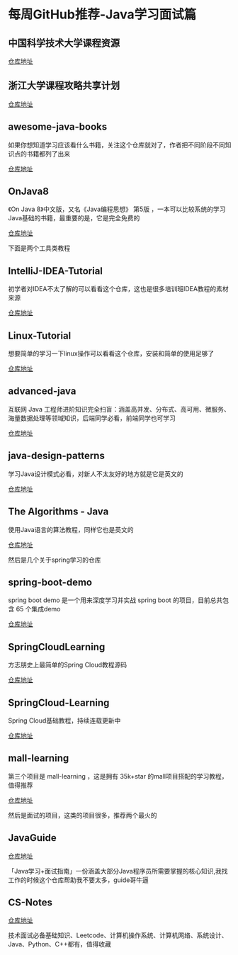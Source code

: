 # 每周GitHub推荐-Java学习面试篇

## 中国科学技术大学课程资源

[仓库地址](https://github.com/USTC-Resource/USTC-Course)

## 浙江大学课程攻略共享计划

[仓库地址](https://github.com/QSCTech/zju-icicles)

## awesome-java-books

如果你想知道学习应该看什么书籍，关注这个仓库就对了，作者把不同阶段不同知识点的书籍都列了出来

[仓库地址](https://github.com/sorenduan/awesome-java-books)

## OnJava8

《On Java 8》中文版，又名《Java编程思想》 第5版 ，一本可以比较系统的学习Java基础的书籍，最重要的是，它是完全免费的

[仓库地址](https://github.com/LingCoder/OnJava8)

下面是两个工具类教程

## IntelliJ-IDEA-Tutorial

初学者对IDEA不太了解的可以看看这个仓库，这也是很多培训班IDEA教程的素材来源

[仓库地址](https://github.com/judasn/IntelliJ-IDEA-Tutorial)

## Linux-Tutorial

想要简单的学习一下linux操作可以看看这个仓库，安装和简单的使用足够了

[仓库地址](https://github.com/judasn/Linux-Tutorial)

## advanced-java

互联网 Java 工程师进阶知识完全扫盲：涵盖高并发、分布式、高可用、微服务、海量数据处理等领域知识，后端同学必看，前端同学也可学习 

[仓库地址](https://github.com/doocs/advanced-java)

## java-design-patterns

学习Java设计模式必看，对新人不太友好的地方就是它是英文的

[仓库地址](https://github.com/iluwatar/java-design-patterns)

## The Algorithms - Java

使用Java语言的算法教程，同样它也是英文的

[仓库地址](https://github.com/TheAlgorithms/Java)

然后是几个关于spring学习的仓库

## spring-boot-demo

spring boot demo 是一个用来深度学习并实战 spring boot 的项目，目前总共包含 65 个集成demo

[仓库地址](https://github.com/xkcoding/spring-boot-demo)

## SpringCloudLearning

方志朋史上最简单的Spring Cloud教程源码

[仓库地址](https://github.com/forezp/SpringCloudLearning)

## SpringCloud-Learning

Spring Cloud基础教程，持续连载更新中

[仓库地址](https://github.com/dyc87112/SpringCloud-Learning)

## mall-learning

第三个项目是 mall-learning ，这是拥有 35k+star 的mall项目搭配的学习教程，值得推荐

[仓库地址](https://github.com/macrozheng/mall-learning)

然后是面试的项目，这类的项目很多，推荐两个最火的

## JavaGuide

[仓库地址](https://github.com/Snailclimb/JavaGuide)

「Java学习+面试指南」一份涵盖大部分Java程序员所需要掌握的核心知识,我找工作的时候这个仓库帮助我不要太多，guide哥牛逼

## CS-Notes

[仓库地址](https://github.com/CyC2018/CS-Notes)

技术面试必备基础知识、Leetcode、计算机操作系统、计算机网络、系统设计、Java、Python、C++都有，值得收藏